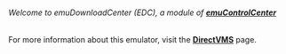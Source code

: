 ###### Welcome to emuDownloadCenter (EDC), a module of [**emuControlCenter**](https://github.com/PhoenixInteractiveNL/emuControlCenter/wiki/)

For more information about this emulator, visit the [**DirectVMS**](https://github.com/PhoenixInteractiveNL/emuDownloadCenter/wiki/Emulator-directvms#menu) page.
